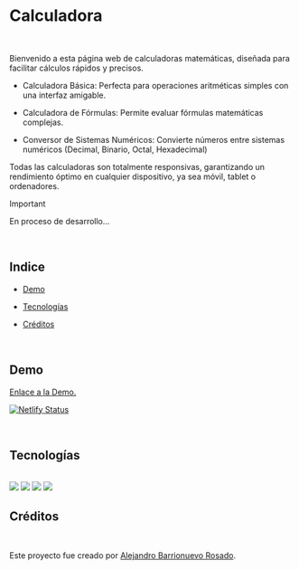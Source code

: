 # Calculadora

<br>

Bienvenido a esta página web de calculadoras matemáticas, diseñada para facilitar cálculos rápidos y precisos.

- Calculadora Básica: Perfecta para operaciones aritméticas simples con una interfaz amigable.

- Calculadora de Fórmulas: Permite evaluar fórmulas matemáticas complejas.

- Conversor de Sistemas Numéricos: Convierte números entre sistemas numéricos (Decimal, Binario, Octal, Hexadecimal)

Todas las calculadoras son totalmente responsivas, garantizando un rendimiento óptimo en cualquier dispositivo, ya sea móvil, tablet o ordenadores.

> [!IMPORTANT]
> En proceso de desarrollo...
>

<br>

## Indice

- [Demo](#demo)

- [Tecnologías](#tecnologías)
<!-- - [Uso](#Uso) -->
- [Créditos](#Créditos)

<br>

## Demo

[Enlace a la Demo.](https://calculadoras-y-herramientas.netlify.app/)

[![Netlify Status](https://api.netlify.com/api/v1/badges/30ee345f-e0ff-4360-939e-1329c466145e/deploy-status)](https://app.netlify.com/sites/calculadoras-y-herramientas/deploys)

<!-- ![Captura de pantalla](/img/captura_pc.png)

![Captura de pantalla](/img/captura_pc_nether.png)

Capturas de pantalla en su versión para movil: 

- [Captura de pantalla 1.](/img/captura_movil1.jpg)
- [Captura de pantalla 2.](/img/captura_movil2.jpg)
- [Captura de pantalla 3.](/img/captura_movil3.jpg)
- [Captura de pantalla 4.](/img/captura_movil4.jpg) --> 

<br>

## Tecnologías

<br>
<img src="https://img.shields.io/badge/HTML5-E34F26?style=for-the-badge&logo=html5&logoColor=white">
<img src="https://img.shields.io/badge/CSS3-1572B6?style=for-the-badge&logo=css3&logoColor=white"> 
<img src="https://img.shields.io/badge/JavaScript-323330?style=for-the-badge&logo=javascript&logoColor=F7DF1E"> 
<img src="https://img.shields.io/badge/bootstrap-%238511FA.svg?style=for-the-badge&logo=bootstrap&logoColor=white"> 

<br>


<!-- ## Uso


<br> -->


## Créditos

<br>

Este proyecto fue creado por [Alejandro Barrionuevo Rosado](https://github.com/Alejandro-BR).